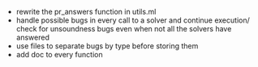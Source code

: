 
- rewrite the pr_answers function in utils.ml
- handle possible bugs in every call to a solver and continue execution/ check for unsoundness bugs even when not all the solvers have answered
- use files to separate bugs by type before storing them
- add doc to every function
